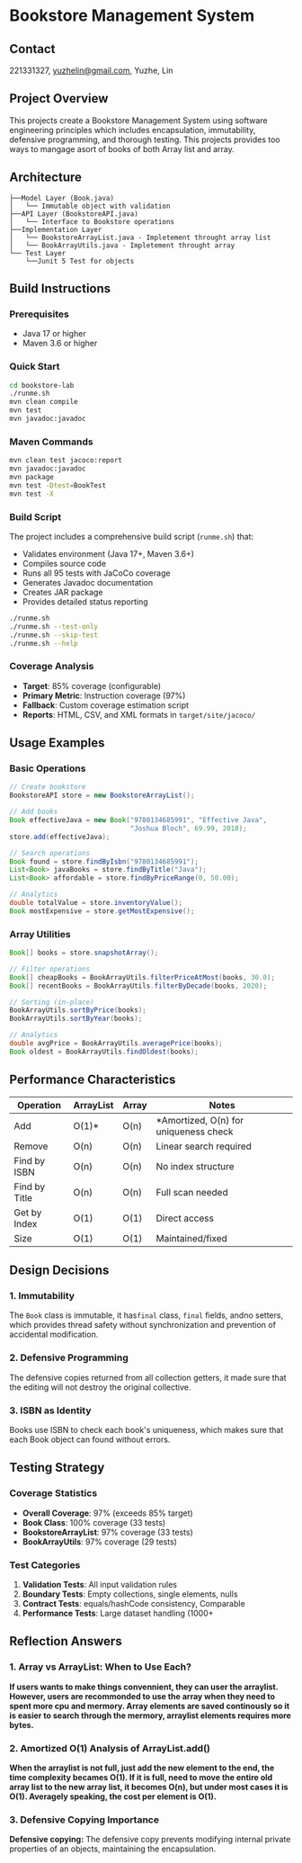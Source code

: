 # Bookstore Management System

## Contact
221331327, yuzhelin@gmail.com, Yuzhe, Lin

## Project Overview

This projects create a Bookstore Management System using software engineering principles which includes encapsulation, immutability, defensive programming, and thorough testing. This projects provides too ways to mangage asort of books of both Array list and array.

## Architecture
```
├──Model Layer (Book.java)
│   └── Immutable object with validation
├──API Layer (BookstoreAPI.java)
│   └── Interface to Bookstore operations
├──Implementation Layer
│   └── BookstoreArrayList.java - Impletement throught array list
│   └── BookArrayUtils.java - Impletement throught array
└── Test Layer
    └──Junit 5 Test for objects
```

## Build Instructions

### Prerequisites
- Java 17 or higher
- Maven 3.6 or higher

### Quick Start
```bash
cd bookstore-lab
./runme.sh
mvn clean compile
mvn test
mvn javadoc:javadoc
```

### Maven Commands
```bash
mvn clean test jacoco:report
mvn javadoc:javadoc
mvn package
mvn test -Dtest=BookTest
mvn test -X
```

### Build Script
The project includes a comprehensive build script (`runme.sh`) that:
- Validates environment (Java 17+, Maven 3.6+)
- Compiles source code
- Runs all 95 tests with JaCoCo coverage
- Generates Javadoc documentation
- Creates JAR package
- Provides detailed status reporting

```bash
./runme.sh
./runme.sh --test-only
./runme.sh --skip-test
./runme.sh --help
```

### Coverage Analysis
- **Target**: 85% coverage (configurable)
- **Primary Metric**: Instruction coverage (97%)
- **Fallback**: Custom coverage estimation script
- **Reports**: HTML, CSV, and XML formats in `target/site/jacoco/`

## Usage Examples

### Basic Operations
```java
// Create bookstore
BookstoreAPI store = new BookstoreArrayList();

// Add books
Book effectiveJava = new Book("9780134685991", "Effective Java", 
                              "Joshua Bloch", 69.99, 2018);
store.add(effectiveJava);

// Search operations
Book found = store.findByIsbn("9780134685991");
List<Book> javaBooks = store.findByTitle("Java");
List<Book> affordable = store.findByPriceRange(0, 50.00);

// Analytics
double totalValue = store.inventoryValue();
Book mostExpensive = store.getMostExpensive();
```

### Array Utilities
```java
Book[] books = store.snapshotArray();

// Filter operations
Book[] cheapBooks = BookArrayUtils.filterPriceAtMost(books, 30.0);
Book[] recentBooks = BookArrayUtils.filterByDecade(books, 2020);

// Sorting (in-place)
BookArrayUtils.sortByPrice(books);
BookArrayUtils.sortByYear(books);

// Analytics
double avgPrice = BookArrayUtils.averagePrice(books);
Book oldest = BookArrayUtils.findOldest(books);
```

## Performance Characteristics

| Operation | ArrayList | Array | Notes |
|-----------|-----------|-------|-------|
| Add | O(1)* | O(n) | *Amortized, O(n) for uniqueness check |
| Remove | O(n) | O(n) | Linear search required |
| Find by ISBN | O(n) | O(n) | No index structure |
| Find by Title | O(n) | O(n) | Full scan needed |
| Get by Index | O(1) | O(1) | Direct access |
| Size | O(1) | O(1) | Maintained/fixed |

## Design Decisions

### 1. Immutability
The `Book` class is immutable, it has`final` class, `final` fields, andno setters, which provides thread safety without synchronization and prevention of accidental modification.

### 2. Defensive Programming
The defensive copies returned from all collection getters, it made sure that the editing will not destroy the original collective.

### 3. ISBN as Identity
Books use ISBN to check each book's uniqueness, which makes sure that each Book object can found without errors.

## Testing Strategy

### Coverage Statistics
- **Overall Coverage**: 97% (exceeds 85% target)
- **Book Class**: 100% coverage (33 tests)
- **BookstoreArrayList**: 97% coverage (33 tests)
- **BookArrayUtils**: 97% coverage (29 tests)

### Test Categories
1. **Validation Tests**: All input validation rules
2. **Boundary Tests**: Empty collections, single elements, nulls
3. **Contract Tests**: equals/hashCode consistency, Comparable
4. **Performance Tests**: Large dataset handling (1000+

## Reflection Answers

### 1. Array vs ArrayList: When to Use Each?

**If users wants to make things convennient, they can user the arraylist. However, users are recommonded to use the array when they need to spent more cpu and mermory. Array elements are saved continously so it is easier to search through the mermory, arraylist elements requires more bytes.**

### 2. Amortized O(1) Analysis of ArrayList.add()
**When the arraylist is not full, just add the new element to the end, the time complexity becames O(1). If it is full, need to move the entire old array list to the new array list, it becomes O(n), but under most cases it is O(1). Averagely speaking, the cost per element is O(1).**

### 3. Defensive Copying Importance

**Defensive copying:**
The defensive copy prevents modifying internal private properties of an objects, maintaining the encapsulation.

